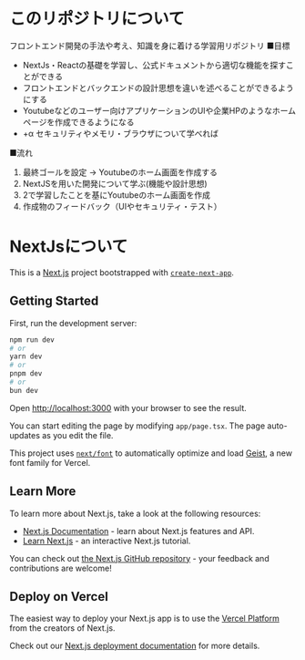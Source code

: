# このリポジトリについて

フロントエンド開発の手法や考え、知識を身に着ける学習用リポジトリ
■目標

- NextJs・Reactの基礎を学習し、公式ドキュメントから適切な機能を探すことができる
- フロントエンドとバックエンドの設計思想を違いを述べることができるようにする
- Youtubeなどのユーザー向けアプリケーションのUIや企業HPのようなホームページを作成できるようになる
- +α セキュリティやメモリ・ブラウザについて学べれば

■流れ

1. 最終ゴールを設定 -> Youtubeのホーム画面を作成する
2. NextJSを用いた開発について学ぶ(機能や設計思想)
3. 2で学習したことを基にYoutubeのホーム画面を作成
4. 作成物のフィードバック（UIやセキュリティ・テスト）

# NextJsについて

This is a [Next.js](https://nextjs.org) project bootstrapped with [`create-next-app`](https://nextjs.org/docs/app/api-reference/cli/create-next-app).

## Getting Started

First, run the development server:

```bash
npm run dev
# or
yarn dev
# or
pnpm dev
# or
bun dev
```

Open [http://localhost:3000](http://localhost:3000) with your browser to see the result.

You can start editing the page by modifying `app/page.tsx`. The page auto-updates as you edit the file.

This project uses [`next/font`](https://nextjs.org/docs/app/building-your-application/optimizing/fonts) to automatically optimize and load [Geist](https://vercel.com/font), a new font family for Vercel.

## Learn More

To learn more about Next.js, take a look at the following resources:

- [Next.js Documentation](https://nextjs.org/docs) - learn about Next.js features and API.
- [Learn Next.js](https://nextjs.org/learn) - an interactive Next.js tutorial.

You can check out [the Next.js GitHub repository](https://github.com/vercel/next.js) - your feedback and contributions are welcome!

## Deploy on Vercel

The easiest way to deploy your Next.js app is to use the [Vercel Platform](https://vercel.com/new?utm_medium=default-template&filter=next.js&utm_source=create-next-app&utm_campaign=create-next-app-readme) from the creators of Next.js.

Check out our [Next.js deployment documentation](https://nextjs.org/docs/app/building-your-application/deploying) for more details.

